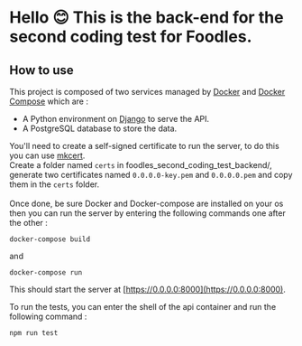 # Hello 😊 This is the back-end for the second coding test for Foodles.

## How to use

This project is composed of two services managed by [Docker](https://www.docker.com/) and [Docker Compose](https://docs.docker.com/compose/) which are :

- A Python environment on [Django](https://www.djangoproject.com/) to serve the API.
- A PostgreSQL database to store the data.

You'll need to create a self-signed certificate to run the server, to do this you can use [mkcert](https://github.com/FiloSottile/mkcert).
<br />
Create a folder named `certs` in foodles_second_coding_test_backend/, generate two certificates named `0.0.0.0-key.pem` and `0.0.0.0.pem` and copy them in the `certs` folder.
<br />
<br />
Once done, be sure Docker and Docker-compose are installed on your os then you can run the server by entering the following commands one after the other :

```
docker-compose build
```

and

```
docker-compose run
```

This should start the server at [https://0.0.0.0:8000](https://0.0.0.0:8000).

To run the tests, you can enter the shell of the api container and run the following command :

```
npm run test
```
